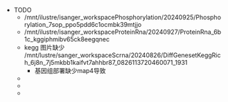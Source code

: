 - TODO
	- /mnt/ilustre/isanger_workspacePhosphorylation/20240925/Phosphorylation_7sop_ppo5pdd6c1ocmbk39mtjjo
	- /mnt/ilustre/isanger_workspaceProteinRna/20240927/ProteinRna_6b1c_kggiphmibv65ck8eegqnec
	- kegg 图片缺少 /mnt/lustre/sanger_workspaceScrna/20240826/DiffGenesetKeggRich_6j8n_7j5mkbb1kaifvt7ahhbr87_0826113720460071_1931
		- 基因组部署缺少map4导致
	-
	-
	-